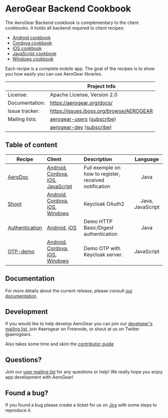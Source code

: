 AeroGear Backend Cookbook
=========================

The AeroGear Backend cookbook is complementary to the client cookbooks. It holds all backend required to client recipes:

- [Android cookbook](https://github.com/aerogear/aerogear-android-cookbook)
- [Cordova cookbook](https://github.com/aerogear/aerogear-cordova-cookbook)
- [iOS cookbook](https://github.com/aerogear/aerogear-ios-cookbook)
- [JavaScript cookbook](https://github.com/aerogear/aerogear-js-cookbook)
- [Windows cookbook](https://github.com/aerogear/aerogear-windows-cookbook)

Each recipe is a complete mobile app. The goal of the recipes is to show you how easily you can use  AeroGear libraries.  

|                 | Project Info  |
| --------------- | ------------- |
| License:        | Apache License, Version 2.0  |
| Documentation:  | https://aerogear.org/docs/  |
| Issue tracker:  | https://issues.jboss.org/browse/AEROGEAR  |
| Mailing lists:  | [aerogear-users](http://aerogear-users.1116366.n5.nabble.com/) ([subscribe](https://lists.jboss.org/mailman/listinfo/aerogear-users))  |
|                 | [aerogear-dev](http://aerogear-dev.1069024.n5.nabble.com/) ([subscribe](https://lists.jboss.org/mailman/listinfo/aerogear-dev))  |

## Table of content

| Recipe 	    | Client       | Description    | Language |
| ------------- |:-------------| :--------------|:--------:|
| [AeroDoc](AeroDoc) | [Android](https://github.com/aerogear/aerogear-android-cookbook/tree/master/AeroDoc), [Cordova](https://github.com/aerogear/aerogear-cordova-cookbook/tree/master/aerodoc-cordova), [iOS](https://github.com/aerogear/aerogear-ios-cookbook/tree/1.6.x/AeroDoc), [JavaScript](https://github.com/aerogear/aerogear-aerodoc-web) | Full exemple on how to register, received notification | Java  |
| [Shoot](Shoot) | [Android](https://github.com/aerogear/aerogear-android-cookbook/tree/master/ShootAndShare), [Cordova](https://github.com/aerogear/aerogear-cordova-cookbook/tree/master/Shoot), [iOS](https://github.com/aerogear/aerogear-ios-cookbook/tree/master/SharedShoot), [Windows](https://github.com/aerogear/aerogear-windows-cookbook/blob/master/Shoot/README.md) | Keycloak OAuth2 | Java, JavaScript |
| [Authentication](Authentication/README.md) | [Android](https://github.com/aerogear/aerogear-android-cookbook//tree/master/AuthExamples), [iOS](https://github.com/aerogear/aerogear-ios-cookbook/tree/master/Authentication) | Demo HTTP Basic/Digest authentication | Java |
| [OTP-demo](OTP-demo/README.md) | [Android](https://github.com/aerogear/aerogear-android-cookbook/blob/master/Two-Factor), [Cordova](https://github.com/aerogear/aerogear-cordova-cookbook/blob/master/otp-demo), [iOS](https://github.com/aerogear/aerogear-ios-cookbook/blob/master/Two-Factor), [Windows](https://github.com/aerogear/aerogear-windows-cookbook/blob/master/Two-Factor) | Demo OTP with Keycloak server. | JavaScript |

## Documentation

For more details about the current release, please consult [our documentation](https://aerogear.org/docs/).

## Development

If you would like to help develop AeroGear you can join our [developer's mailing list](https://lists.jboss.org/mailman/listinfo/aerogear-dev), join #aerogear on Freenode, or shout at us on Twitter @aerogears.

Also takes some time and skim the [contributor guide](http://aerogear.org/docs/guides/Contributing/)

## Questions?

Join our [user mailing list](https://lists.jboss.org/mailman/listinfo/aerogear-users) for any questions or help! We really hope you enjoy app development with AeroGear!

## Found a bug?

If you found a bug please create a ticket for us on [Jira](https://issues.jboss.org/browse/AEROGEAR) with some steps to reproduce it.
